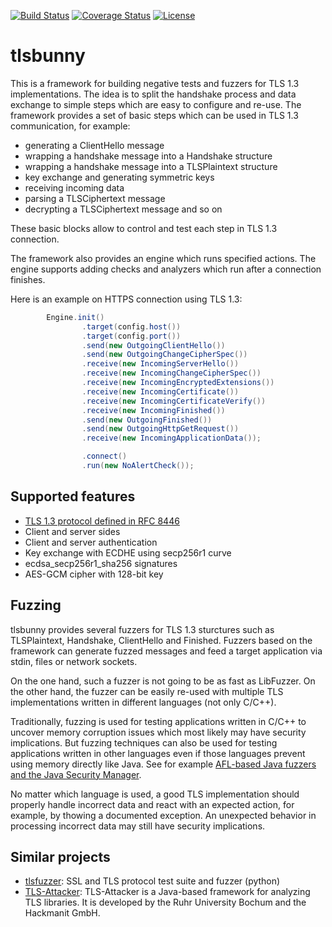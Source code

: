 [![Build Status](https://travis-ci.org/artem-smotrakov/tlsbunny.svg?branch=master)](https://travis-ci.org/artem-smotrakov/tlsbunny)
[![Coverage Status](https://coveralls.io/repos/github/artem-smotrakov/tlsbunny/badge.svg?branch=master)](https://coveralls.io/github/artem-smotrakov/tlsbunny?branch=master)
[![License](https://img.shields.io/badge/License-Apache%202.0-blue.svg)](https://opensource.org/licenses/Apache-2.0)

# tlsbunny

This is a framework for building negative tests and fuzzers for TLS 1.3 implementations.
The idea is to split the handshake process and data exchange to simple steps which are easy to configure and re-use.
The framework provides a set of basic steps which can be used in TLS 1.3 communication, for example:

- generating a ClientHello message
- wrapping a handshake message into a Handshake structure
- wrapping a handshake message into a TLSPlaintext structure
- key exchange and generating symmetric keys
- receiving incoming data
- parsing a TLSCiphertext message
- decrypting a TLSCiphertext message and so on

These basic blocks allow to control and test each step in TLS 1.3 connection.

The framework also provides an engine which runs specified actions. The engine supports adding checks and analyzers which run after a connection finishes.

Here is an example on HTTPS connection using TLS 1.3:

```java
        Engine.init()
                .target(config.host())
                .target(config.port())
                .send(new OutgoingClientHello())
                .send(new OutgoingChangeCipherSpec())
                .receive(new IncomingServerHello())
                .receive(new IncomingChangeCipherSpec())
                .receive(new IncomingEncryptedExtensions())
                .receive(new IncomingCertificate())
                .receive(new IncomingCertificateVerify())
                .receive(new IncomingFinished())
                .send(new OutgoingFinished())
                .send(new OutgoingHttpGetRequest())
                .receive(new IncomingApplicationData());

                .connect()
                .run(new NoAlertCheck());
```

## Supported features

- [TLS 1.3 protocol defined in RFC 8446](https://tools.ietf.org/html/rfc8446) 
- Client and server sides
- Client and server authentication
- Key exchange with ECDHE using secp256r1 curve
- ecdsa_secp256r1_sha256 signatures
- AES-GCM cipher with 128-bit key

## Fuzzing

tlsbunny provides several fuzzers for TLS 1.3 sturctures such as TLSPlaintext, Handshake, ClientHello and Finished.
Fuzzers based on the framework can generate fuzzed messages and feed a target application via stdin, files or network sockets.

On the one hand, such a fuzzer is not going to be as fast as LibFuzzer. On the other hand, the fuzzer can be easily re-used with multiple TLS implementations written in different languages (not only C/C++). 

Traditionally, fuzzing is used for testing applications written in C/C++ to uncover memory corruption issues which most likely may have security implications. But fuzzing techniques can also be used for testing applications written in other languages even if those languages prevent using memory directly like Java. See for example [AFL-based Java fuzzers and the Java Security Manager](https://www.modzero.ch/modlog/archives/2018/09/20/java_bugs_with_and_without_fuzzing/index.html).

No matter which language is used, a good TLS implementation should properly handle incorrect data and react with an expected action, for example, by thowing a documented exception. An unexpected behavior in processing incorrect data may still have security implications.

## Similar projects

- [tlsfuzzer](https://github.com/tomato42/tlsfuzzer): SSL and TLS protocol test suite and fuzzer (python)
- [TLS-Attacker](https://github.com/RUB-NDS/TLS-Attacker): TLS-Attacker is a Java-based framework for analyzing TLS libraries. It is developed by the Ruhr University Bochum and the Hackmanit GmbH.
